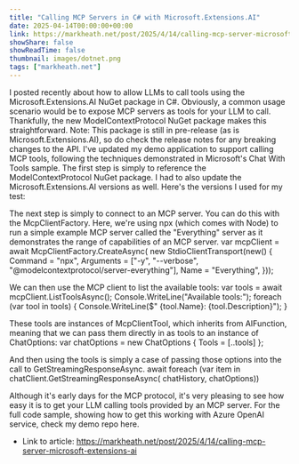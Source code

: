 ```yaml
---
title: "Calling MCP Servers in C# with Microsoft.Extensions.AI"
date: 2025-04-14T00:00:00+00:00
link: https://markheath.net/post/2025/4/14/calling-mcp-server-microsoft-extensions-ai
showShare: false
showReadTime: false
thumbnail: images/dotnet.png
tags: ["markheath.net"]
---
```

I posted recently about how to allow LLMs to call tools using the Microsoft.Extensions.AI NuGet package in C#.
Obviously, a common usage scenario would be to expose MCP servers as tools for your LLM to call. Thankfully, the new ModelContextProtocol NuGet package makes this straightforward.
Note: This package is still in pre-release (as is Microsoft.Extensions.AI), so do check the release notes for any breaking changes to the API.
I've updated my demo application to support calling MCP tools, following the techniques demonstrated in Microsoft's Chat With Tools sample.
The first step is simply to reference the ModelContextProtocol NuGet package. I had to also update the Microsoft.Extensions.AI versions as well. Here's the versions I used for my test:
<PackageReference Include="Microsoft.Extensions.AI" Version="9.4.0-preview.1.25207.5" />
<PackageReference Include="Microsoft.Extensions.AI.OpenAI" Version="9.4.0-preview.1.25207.5" />
<PackageReference Include="ModelContextProtocol" Version="0.1.0-preview.8" />

The next step is simply to connect to an MCP server. You can do this with the McpClientFactory. Here, we're using npx (which comes with Node) to run a simple example MCP server called the "Everything" server as it demonstrates the range of capabilities of an MCP server.
var mcpClient = await McpClientFactory.CreateAsync(
    new StdioClientTransport(new()
    {
        Command = "npx",
        Arguments = ["-y", "--verbose", "@modelcontextprotocol/server-everything"],
        Name = "Everything",
    }));

We can then use the MCP client to list the available tools:
var tools = await mcpClient.ListToolsAsync();
Console.WriteLine("Available tools:");
foreach (var tool in tools)
{
    Console.WriteLine($"  {tool.Name}: {tool.Description}");
}

These tools are instances of McpClientTool, which inherits from AIFunction, meaning that we can pass them directly in as tools to an instance of  ChatOptions:
var chatOptions = new ChatOptions
{
    Tools = [..tools]
};

And then using the tools is simply a case of passing those options into the call to GetStreamingResponseAsync.
 await foreach (var item in chatClient.GetStreamingResponseAsync(
        chatHistory, chatOptions))

Although it's early days for the MCP protocol, it's very pleasing to see how easy it is to get your LLM calling tools provided by an MCP server. For the full code sample, showing how to get this working with Azure OpenAI service, check my demo repo here.

- Link to article: https://markheath.net/post/2025/4/14/calling-mcp-server-microsoft-extensions-ai